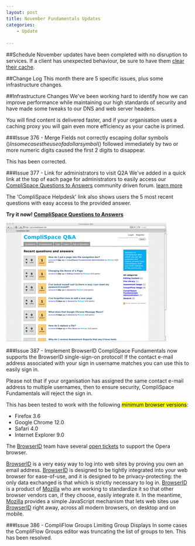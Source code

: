 ```yaml
---
layout: post
title: November Fundamentals Updates
categories:
    - Update

---
```


##Schedule
November updates have been completed with no disruption to services. If a client 
has unexpected behaviour, be sure to have them [clear their cache][Clear Cache].

##Change Log
This month there are 5 specific issues, plus some infrastructure 
changes.

##Infrastructure Changes
We've been working hard to identify how we can improve performance while maintaining
our high standards of security and have made some tweaks to our DNS and web server headers.

You will find content is delivered faster, and if your organisation uses a caching proxy
you will gain even more efficiency as your cache is primed.

###Issue 376 - Merge Fields not correctly escaping dollar symbols ($)
In some cases the use of a dollar symbol ($) followed immediately by two or more 
numeric digits caused the first 2 digits to disappear.

This has been corrected.

###Issue 377 - Link for administrators to visit Q2A
We've added in a quick link at the top of each page for administrators to easily
access our <a href="http://q2a.complispace.net" target="q2a">CompliSpace Questions 
to Answers</a> community driven forum. [learn more](http://complispace.github.com/Article/2011/11/10/Community-Questions-And-Answers.html)

The 'CompliSpace Helpdesk' link also shows users the 5 most recent questions with 
easy access to the provided answer.

<div class="well">
<strong>Try it now! <a href="http://q2a.complispace.net" target="q2a">CompliSpace Questions to Answers</a></strong>
<a href="http://q2a.complispace.net" target="q2a"><img src="/images/q2a-screenshot.png" alt="Questions to Answers" style="margin-top: 1em"/></a>
</div>


###Issue 387 - Implement BrowserID
CompliSpace Fundamentals now supports the BrowserID single-sign-on protocol! If the
contact e-mail address associated with your sign in username matches you can use
this to easily sign in.

Please not that if your organisation has assigned the same contact e-mail address 
to multiple usernames, then to ensure security, CompliSpace Fundamentals will reject 
the sign in.

This has been tested to work with the following <mark>minimum browser versions</mark>:

* Firefox 3.6
* Google Chrome 12.0
* Safari 4.0
* Internet Explorer 9.0

The [BrowserID] team have several [open tickets](https://github.com/mozilla/browserid/issues/search?q=relay+frame) to support the Opera browser.

[BrowserID] is a very easy way to log into web sites by proving you own an email 
address. [BrowserID] is designed to be tightly integrated into your web browser 
for ease-of-use, and it is designed to be privacy-protecting: the only data 
exchanged is that which is strictly necessary to log in. [BrowserID] is a product 
of [Mozilla] who are working to standardize it so that other browser vendors can, 
if they choose, easily integrate it. In the meantime, [Mozilla] provides a simple 
JavaScript mechanism that lets web sites use [BrowserID] right away, across all 
modern browsers, on desktop and on mobile.

###Issue 386 - CompliFlow Groups Limiting Group Displays
In some cases the CompliFlow Groups editor was truncating the list of groups to
ten. This has been resolved.

[BrowserID]: http://browserid.org/about
[Mozilla]: http://identity.mozilla.com/
[Clear Cache]: http://www.wikihow.com/Clear-Your-Browser's-Cache
